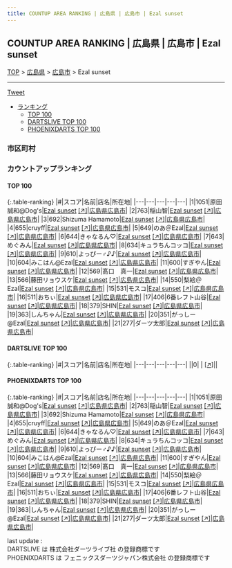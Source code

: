 ```yaml
---
title: COUNTUP AREA RANKING | 広島県 | 広島市 | Ezal sunset
---
```

## COUNTUP AREA RANKING | 広島県 | 広島市 | Ezal sunset

[TOP](/darts/rank/) > [広島県](/darts/rank/広島県/) > [広島市](/darts/rank/広島県/広島市/) > Ezal sunset

___

<a href="https://twitter.com/share?ref_src=twsrc%5Etfw" data-text="COUNTUP AREA RANKING | 広島県広島市Ezal sunset" class="twitter-share-button" data-hashtags="DARTSLIVE,PHOENIXDARTS,darts,ダーツ" data-show-count="false">Tweet</a>

* [ランキング](#カウントアップランキング)
    * [TOP 100](#top-100)
    * [DARTSLIVE TOP 100](#dartslive-top-100)
    * [PHOENIXDARTS TOP 100](#phoenixdarts-top-100)

### 市区町村

<ul>

</ul>

### カウントアップランキング

#### TOP 100



{:.table-ranking}
|#|スコア|名前|店名|所在地|
|---|---|---|---|---|
|1|1051|<span class="rank-name-pd">原田 誠和@Dog&#x27;s</span>|<a href="/darts/rank/shops/81125.html">Ezal sunset</a> <a href="https://vs.phoenixdarts.com/jp/shop/shopDetailInfo/s_81125?s_seq=81125">[↗]</a>|<a href="/darts/rank/広島県/広島市">広島県広島市</a>|
|2|763|<span class="rank-name-pd">稲山智</span>|<a href="/darts/rank/shops/81125.html">Ezal sunset</a> <a href="https://vs.phoenixdarts.com/jp/shop/shopDetailInfo/s_81125?s_seq=81125">[↗]</a>|<a href="/darts/rank/広島県/広島市">広島県広島市</a>|
|3|692|<span class="rank-name-pd">Shizuma Hamamoto</span>|<a href="/darts/rank/shops/81125.html">Ezal sunset</a> <a href="https://vs.phoenixdarts.com/jp/shop/shopDetailInfo/s_81125?s_seq=81125">[↗]</a>|<a href="/darts/rank/広島県/広島市">広島県広島市</a>|
|4|655|<span class="rank-name-pd">cruyff</span>|<a href="/darts/rank/shops/81125.html">Ezal sunset</a> <a href="https://vs.phoenixdarts.com/jp/shop/shopDetailInfo/s_81125?s_seq=81125">[↗]</a>|<a href="/darts/rank/広島県/広島市">広島県広島市</a>|
|5|649|<span class="rank-name-pd">のあ＠Ezal</span>|<a href="/darts/rank/shops/81125.html">Ezal sunset</a> <a href="https://vs.phoenixdarts.com/jp/shop/shopDetailInfo/s_81125?s_seq=81125">[↗]</a>|<a href="/darts/rank/広島県/広島市">広島県広島市</a>|
|6|644|<span class="rank-name-pd">きゃなるん♡</span>|<a href="/darts/rank/shops/81125.html">Ezal sunset</a> <a href="https://vs.phoenixdarts.com/jp/shop/shopDetailInfo/s_81125?s_seq=81125">[↗]</a>|<a href="/darts/rank/広島県/広島市">広島県広島市</a>|
|7|643|<span class="rank-name-pd">めぐみん</span>|<a href="/darts/rank/shops/81125.html">Ezal sunset</a> <a href="https://vs.phoenixdarts.com/jp/shop/shopDetailInfo/s_81125?s_seq=81125">[↗]</a>|<a href="/darts/rank/広島県/広島市">広島県広島市</a>|
|8|634|<span class="rank-name-pd">キュラちんコッコ</span>|<a href="/darts/rank/shops/81125.html">Ezal sunset</a> <a href="https://vs.phoenixdarts.com/jp/shop/shopDetailInfo/s_81125?s_seq=81125">[↗]</a>|<a href="/darts/rank/広島県/広島市">広島県広島市</a>|
|9|610|<span class="rank-name-pd">よっぴー♂♪♪</span>|<a href="/darts/rank/shops/81125.html">Ezal sunset</a> <a href="https://vs.phoenixdarts.com/jp/shop/shopDetailInfo/s_81125?s_seq=81125">[↗]</a>|<a href="/darts/rank/広島県/広島市">広島県広島市</a>|
|10|604|<span class="rank-name-pd">みこはん@Ezal</span>|<a href="/darts/rank/shops/81125.html">Ezal sunset</a> <a href="https://vs.phoenixdarts.com/jp/shop/shopDetailInfo/s_81125?s_seq=81125">[↗]</a>|<a href="/darts/rank/広島県/広島市">広島県広島市</a>|
|11|600|<span class="rank-name-pd">すぎやん</span>|<a href="/darts/rank/shops/81125.html">Ezal sunset</a> <a href="https://vs.phoenixdarts.com/jp/shop/shopDetailInfo/s_81125?s_seq=81125">[↗]</a>|<a href="/darts/rank/広島県/広島市">広島県広島市</a>|
|12|569|<span class="rank-name-pd">髙口　真一</span>|<a href="/darts/rank/shops/81125.html">Ezal sunset</a> <a href="https://vs.phoenixdarts.com/jp/shop/shopDetailInfo/s_81125?s_seq=81125">[↗]</a>|<a href="/darts/rank/広島県/広島市">広島県広島市</a>|
|13|566|<span class="rank-name-pd">藤田リョウスケ</span>|<a href="/darts/rank/shops/81125.html">Ezal sunset</a> <a href="https://vs.phoenixdarts.com/jp/shop/shopDetailInfo/s_81125?s_seq=81125">[↗]</a>|<a href="/darts/rank/広島県/広島市">広島県広島市</a>|
|14|550|<span class="rank-name-pd">梨絵＠Ezal</span>|<a href="/darts/rank/shops/81125.html">Ezal sunset</a> <a href="https://vs.phoenixdarts.com/jp/shop/shopDetailInfo/s_81125?s_seq=81125">[↗]</a>|<a href="/darts/rank/広島県/広島市">広島県広島市</a>|
|15|531|<span class="rank-name-pd">モスコ</span>|<a href="/darts/rank/shops/81125.html">Ezal sunset</a> <a href="https://vs.phoenixdarts.com/jp/shop/shopDetailInfo/s_81125?s_seq=81125">[↗]</a>|<a href="/darts/rank/広島県/広島市">広島県広島市</a>|
|16|511|<span class="rank-name-pd">おちぃ</span>|<a href="/darts/rank/shops/81125.html">Ezal sunset</a> <a href="https://vs.phoenixdarts.com/jp/shop/shopDetailInfo/s_81125?s_seq=81125">[↗]</a>|<a href="/darts/rank/広島県/広島市">広島県広島市</a>|
|17|406|<span class="rank-name-pd">6番レフト山谷</span>|<a href="/darts/rank/shops/81125.html">Ezal sunset</a> <a href="https://vs.phoenixdarts.com/jp/shop/shopDetailInfo/s_81125?s_seq=81125">[↗]</a>|<a href="/darts/rank/広島県/広島市">広島県広島市</a>|
|18|379|<span class="rank-name-pd">SHIN</span>|<a href="/darts/rank/shops/81125.html">Ezal sunset</a> <a href="https://vs.phoenixdarts.com/jp/shop/shopDetailInfo/s_81125?s_seq=81125">[↗]</a>|<a href="/darts/rank/広島県/広島市">広島県広島市</a>|
|19|363|<span class="rank-name-pd">しんちゃん</span>|<a href="/darts/rank/shops/81125.html">Ezal sunset</a> <a href="https://vs.phoenixdarts.com/jp/shop/shopDetailInfo/s_81125?s_seq=81125">[↗]</a>|<a href="/darts/rank/広島県/広島市">広島県広島市</a>|
|20|351|<span class="rank-name-pd">がっしー@Ezal</span>|<a href="/darts/rank/shops/81125.html">Ezal sunset</a> <a href="https://vs.phoenixdarts.com/jp/shop/shopDetailInfo/s_81125?s_seq=81125">[↗]</a>|<a href="/darts/rank/広島県/広島市">広島県広島市</a>|
|21|277|<span class="rank-name-pd">ダーツ太郎</span>|<a href="/darts/rank/shops/81125.html">Ezal sunset</a> <a href="https://vs.phoenixdarts.com/jp/shop/shopDetailInfo/s_81125?s_seq=81125">[↗]</a>|<a href="/darts/rank/広島県/広島市">広島県広島市</a>|


#### DARTSLIVE TOP 100



{:.table-ranking}
|#|スコア|名前|店名|所在地|
|---|---|---|---|---|
||0|<span class="rank-name-dl"> </span>|<a href="/darts/rank/shops/.html"></a> <a href="">[↗]</a>|<a href="/darts/rank//"></a>|


#### PHOENIXDARTS TOP 100



{:.table-ranking}
|#|スコア|名前|店名|所在地|
|---|---|---|---|---|
|1|1051|<span class="rank-name-pd">原田 誠和@Dog&#x27;s</span>|<a href="/darts/rank/shops/81125.html">Ezal sunset</a> <a href="https://vs.phoenixdarts.com/jp/shop/shopDetailInfo/s_81125?s_seq=81125">[↗]</a>|<a href="/darts/rank/広島県/広島市">広島県広島市</a>|
|2|763|<span class="rank-name-pd">稲山智</span>|<a href="/darts/rank/shops/81125.html">Ezal sunset</a> <a href="https://vs.phoenixdarts.com/jp/shop/shopDetailInfo/s_81125?s_seq=81125">[↗]</a>|<a href="/darts/rank/広島県/広島市">広島県広島市</a>|
|3|692|<span class="rank-name-pd">Shizuma Hamamoto</span>|<a href="/darts/rank/shops/81125.html">Ezal sunset</a> <a href="https://vs.phoenixdarts.com/jp/shop/shopDetailInfo/s_81125?s_seq=81125">[↗]</a>|<a href="/darts/rank/広島県/広島市">広島県広島市</a>|
|4|655|<span class="rank-name-pd">cruyff</span>|<a href="/darts/rank/shops/81125.html">Ezal sunset</a> <a href="https://vs.phoenixdarts.com/jp/shop/shopDetailInfo/s_81125?s_seq=81125">[↗]</a>|<a href="/darts/rank/広島県/広島市">広島県広島市</a>|
|5|649|<span class="rank-name-pd">のあ＠Ezal</span>|<a href="/darts/rank/shops/81125.html">Ezal sunset</a> <a href="https://vs.phoenixdarts.com/jp/shop/shopDetailInfo/s_81125?s_seq=81125">[↗]</a>|<a href="/darts/rank/広島県/広島市">広島県広島市</a>|
|6|644|<span class="rank-name-pd">きゃなるん♡</span>|<a href="/darts/rank/shops/81125.html">Ezal sunset</a> <a href="https://vs.phoenixdarts.com/jp/shop/shopDetailInfo/s_81125?s_seq=81125">[↗]</a>|<a href="/darts/rank/広島県/広島市">広島県広島市</a>|
|7|643|<span class="rank-name-pd">めぐみん</span>|<a href="/darts/rank/shops/81125.html">Ezal sunset</a> <a href="https://vs.phoenixdarts.com/jp/shop/shopDetailInfo/s_81125?s_seq=81125">[↗]</a>|<a href="/darts/rank/広島県/広島市">広島県広島市</a>|
|8|634|<span class="rank-name-pd">キュラちんコッコ</span>|<a href="/darts/rank/shops/81125.html">Ezal sunset</a> <a href="https://vs.phoenixdarts.com/jp/shop/shopDetailInfo/s_81125?s_seq=81125">[↗]</a>|<a href="/darts/rank/広島県/広島市">広島県広島市</a>|
|9|610|<span class="rank-name-pd">よっぴー♂♪♪</span>|<a href="/darts/rank/shops/81125.html">Ezal sunset</a> <a href="https://vs.phoenixdarts.com/jp/shop/shopDetailInfo/s_81125?s_seq=81125">[↗]</a>|<a href="/darts/rank/広島県/広島市">広島県広島市</a>|
|10|604|<span class="rank-name-pd">みこはん@Ezal</span>|<a href="/darts/rank/shops/81125.html">Ezal sunset</a> <a href="https://vs.phoenixdarts.com/jp/shop/shopDetailInfo/s_81125?s_seq=81125">[↗]</a>|<a href="/darts/rank/広島県/広島市">広島県広島市</a>|
|11|600|<span class="rank-name-pd">すぎやん</span>|<a href="/darts/rank/shops/81125.html">Ezal sunset</a> <a href="https://vs.phoenixdarts.com/jp/shop/shopDetailInfo/s_81125?s_seq=81125">[↗]</a>|<a href="/darts/rank/広島県/広島市">広島県広島市</a>|
|12|569|<span class="rank-name-pd">髙口　真一</span>|<a href="/darts/rank/shops/81125.html">Ezal sunset</a> <a href="https://vs.phoenixdarts.com/jp/shop/shopDetailInfo/s_81125?s_seq=81125">[↗]</a>|<a href="/darts/rank/広島県/広島市">広島県広島市</a>|
|13|566|<span class="rank-name-pd">藤田リョウスケ</span>|<a href="/darts/rank/shops/81125.html">Ezal sunset</a> <a href="https://vs.phoenixdarts.com/jp/shop/shopDetailInfo/s_81125?s_seq=81125">[↗]</a>|<a href="/darts/rank/広島県/広島市">広島県広島市</a>|
|14|550|<span class="rank-name-pd">梨絵＠Ezal</span>|<a href="/darts/rank/shops/81125.html">Ezal sunset</a> <a href="https://vs.phoenixdarts.com/jp/shop/shopDetailInfo/s_81125?s_seq=81125">[↗]</a>|<a href="/darts/rank/広島県/広島市">広島県広島市</a>|
|15|531|<span class="rank-name-pd">モスコ</span>|<a href="/darts/rank/shops/81125.html">Ezal sunset</a> <a href="https://vs.phoenixdarts.com/jp/shop/shopDetailInfo/s_81125?s_seq=81125">[↗]</a>|<a href="/darts/rank/広島県/広島市">広島県広島市</a>|
|16|511|<span class="rank-name-pd">おちぃ</span>|<a href="/darts/rank/shops/81125.html">Ezal sunset</a> <a href="https://vs.phoenixdarts.com/jp/shop/shopDetailInfo/s_81125?s_seq=81125">[↗]</a>|<a href="/darts/rank/広島県/広島市">広島県広島市</a>|
|17|406|<span class="rank-name-pd">6番レフト山谷</span>|<a href="/darts/rank/shops/81125.html">Ezal sunset</a> <a href="https://vs.phoenixdarts.com/jp/shop/shopDetailInfo/s_81125?s_seq=81125">[↗]</a>|<a href="/darts/rank/広島県/広島市">広島県広島市</a>|
|18|379|<span class="rank-name-pd">SHIN</span>|<a href="/darts/rank/shops/81125.html">Ezal sunset</a> <a href="https://vs.phoenixdarts.com/jp/shop/shopDetailInfo/s_81125?s_seq=81125">[↗]</a>|<a href="/darts/rank/広島県/広島市">広島県広島市</a>|
|19|363|<span class="rank-name-pd">しんちゃん</span>|<a href="/darts/rank/shops/81125.html">Ezal sunset</a> <a href="https://vs.phoenixdarts.com/jp/shop/shopDetailInfo/s_81125?s_seq=81125">[↗]</a>|<a href="/darts/rank/広島県/広島市">広島県広島市</a>|
|20|351|<span class="rank-name-pd">がっしー@Ezal</span>|<a href="/darts/rank/shops/81125.html">Ezal sunset</a> <a href="https://vs.phoenixdarts.com/jp/shop/shopDetailInfo/s_81125?s_seq=81125">[↗]</a>|<a href="/darts/rank/広島県/広島市">広島県広島市</a>|
|21|277|<span class="rank-name-pd">ダーツ太郎</span>|<a href="/darts/rank/shops/81125.html">Ezal sunset</a> <a href="https://vs.phoenixdarts.com/jp/shop/shopDetailInfo/s_81125?s_seq=81125">[↗]</a>|<a href="/darts/rank/広島県/広島市">広島県広島市</a>|


<div class="footer border-top border-gray-light mt-5 pt-3 text-right text-gray">
    last update : <span style="font-weight: italic" id="foot_last_modified"></span><br />
    DARTSLIVE は 株式会社ダーツライブ社 の登録商標です<br />
    PHOENIXDARTS は フェニックスダーツジャパン株式会社 の登録商標です<br />
</div>

<script src="https://cdnjs.cloudflare.com/ajax/libs/jquery.tablesorter/2.31.3/js/jquery.tablesorter.min.js" integrity="sha512-qzgd5cYSZcosqpzpn7zF2ZId8f/8CHmFKZ8j7mU4OUXTNRd5g+ZHBPsgKEwoqxCtdQvExE5LprwwPAgoicguNg==" crossorigin="anonymous" referrerpolicy="no-referrer"></script>
<link rel="stylesheet" href="https://cdnjs.cloudflare.com/ajax/libs/jquery.tablesorter/2.31.3/css/theme.default.min.css" integrity="sha512-wghhOJkjQX0Lh3NSWvNKeZ0ZpNn+SPVXX1Qyc9OCaogADktxrBiBdKGDoqVUOyhStvMBmJQ8ZdMHiR3wuEq8+w==" crossorigin="anonymous" referrerpolicy="no-referrer" />
<script>
$(function() {
    $(".table-ranking").tablesorter({sortList:[[0, 0]]});
    $("#foot_last_modified").text(formatDate(new Date(document.lastModified), 'yyyy-MM-dd HH:mm:ss'));
});
</script>

<script async src="https://platform.twitter.com/widgets.js" charset="utf-8"></script>